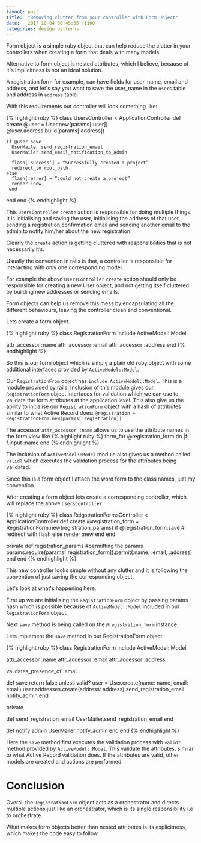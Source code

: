 ```yaml
---
layout: post
title:  "Removing clutter from your controller with Form Object"
date:   2017-10-04 00:45:55 +1100
categories: design patterns
---
```

Form object is a simple ruby object that can help reduce the clutter in your controllers when creating a form that deals with many models.

Alternative to form object is nested attributes, which I believe, because of it's implicitness is not an ideal solution.

A registration form for example, can have fields for user_name, email and address, and let's say you want to save the user_name in the `users` table and address in `address` table.

With this requirements our controller will look something like:

{% highlight ruby %}
class UsersController < ApplicationController
  def create
    @user = User.new(params[:user])
    @user.address.build(params[:address])

    if @user.save
      UserMailer.send_registration_email
      UserMailer.send_email_notification_to_admin

      flash[‘success’] = “Successfully created a project”
      redirect_to root_path
    else
      flash[:error] = “could not create a project”
      render :new
     end
  end
end
{% endhighlight %}

This ``UsersController`` ``create`` action is responsible for doing multiple things. It is initialising and saving the user, initialising the address of that user, sending a registration confirmation email and sending another email to the admin to notify him/her about the new registration.

Clearly the ``create`` action is getting cluttered with responsibilities that is not necessarily it’s.

Usually the convention in rails is that, a controller is responsible for interacting with only one corresponding model.

For example the above ``UsersController`` ``create`` action should only be responsible for creating a new User object, and not getting itself cluttered by building new addresses or sending emails.

Form objects can help us remove this mess by encapsulating all the different behaviours, leaving the controller clean and conventional.

Lets create a form object.

{% highlight ruby %}
class RegistrationForm
  include ActiveModel::Model

  attr_accessor :name
  attr_accessor :email
  attr_accessor :address
end
{% endhighlight %}

So this is our form object which is simply a plain old ruby object with some additional interfaces provided by ``ActiveModel::Model``.

Our ``RegistrationFrom`` object has ``include ActiveModel::Model``. This is a module provided by rails. Inclusion of this module gives our ``RegistrationForm`` object interfaces for validation which we can use to validate the form attributes at the application level. This also give us the ability to initialise our ``RegistrationForm`` object with a hash of attributes similar to what Active Record does: ``@registration = RegistrationFrom.new(params[:registration])``

The accessor ``attr_accessor :name`` allows us to use the attribute names in the form view like
{% highlight ruby %}
form_for @registration_form do |f|
  f.input :name
end
{% endhighlight %}

The inclusion of ``ActiveModel::Model`` module also gives us a method called ``valid?`` which executes the validation process for the attributes being validated.  

Since this is a form object I attach the word form to the class names, just my convention.

After creating a form object lets create a corresponding controller, which will replace the above ``UsersController``.

{% highlight ruby %}
class ReigstrationFormsController < ApplicationController
  def create
    @registration_form = RegistrationForm.new(registration_params)
    if @registration_form.save
      # redirect with flash
    else
      render :new
    end
  end

  private
  def registration_params
    #permitting the params
    params.require(params[:registration_form]).permit(:name, :email, :address)
  end
end
{% endhighlight %}

This new controller looks simple without any clutter and it is following the convention of just saving the corresponding object.

Let's look at what's happening here.

First up we are initialising the ``RegistrationForm`` object by passing params hash which is possible because of ``ActiveModel::Model`` included in our ``RegistrationForm`` object.

Next ``save`` method is being called on the ``@registration_form`` instance.

Lets implement the ``save`` method in our RegistrationForm object

{% highlight ruby %}
class RegistrationForm
  include ActiveModel::Model

  attr_accessor :name
  attr_accessor :email
  attr_accessor :address

  validates_presence_of :email

  def save
    return false unless valid?
    user = User.create(name: name, email: email)
    user.addresses.create(address: address)
    send_registration_email
    notify_admin
  end

  private

  def send_registration_email
    UserMailer.send_registration_email
  end

  def notify admin
    UserMailer.notify_admin
  end
end
{% endhighlight %}

Here the ``save`` method first executes the validation process with ``valid?`` method provided by ``ActiveModel::Model``. This validate the attributes, similar to what Active Record validation does. If the attributes are valid, other models are created and actions are performed.


# Conclusion
Overall the ``RegistrationForm`` object acts as a orchestrator and directs multiple actions just like an orchestrator, which is its single responsibility i.e to orchestrate.

What makes form objects better than nested attributes is its explicitness, which makes the code easy to follow.
